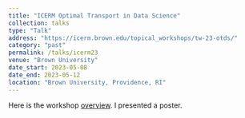 ```yaml
---
title: "ICERM Optimal Transport in Data Science"
collection: talks
type: "Talk"
address: "https://icerm.brown.edu/topical_workshops/tw-23-otds/"
category: "past"
permalink: /talks/icerm23
venue: "Brown University"
date_start: 2023-05-08
date_end: 2023-05-12
location: "Brown University, Providence, RI"
---
```


Here is the workshop [overview](https://icerm.brown.edu/topical_workshops/tw-23-otds/#workshopoverview). I presented a poster.
